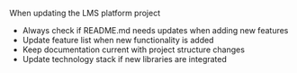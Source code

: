 When updating the LMS platform project
- Always check if README.md needs updates when adding new features
- Update feature list when new functionality is added
- Keep documentation current with project structure changes
- Update technology stack if new libraries are integrated